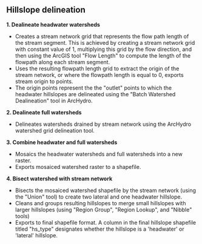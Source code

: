 ## Hillslope delineation

**1. Dealineate headwater watersheds**

* Creates a stream network grid that represents the flow path length of the stream segment. This is achieved by creating a stream network grid with constant value of 1, multiplying this grid by the flow direction, and then using the ArcGIS tool "Flow Length" to compute the length of the flowpath along each stream segment. 
* Uses the resulting flowpath length grid to extract the origin of the stream network, or where the flowpath length is equal to 0, exports stream origin to points.
* The origin points represent the the "outlet" points to which the headwater hillslopes are delineated using the "Batch Watershed Dealineation" tool in ArcHydro.

**2. Dealineate full watersheds**

* Delineates watersheds drained by stream network using the ArcHydro watershed grid delineation tool. 

**3. Combine headwater and full watersheds**

* Mosaics the headwater watersheds and full watersheds into a new raster. 
* Exports mosaiced watershed raster to a shapefile.

**4. Bisect watershed with stream network**

* Bisects the mosaiced watershed shapefile by the stream network (using the "Union" tool) to create two lateral and one headwater hillslope. 
* Cleans and groups resulting hillslopes to merge small hillslopes with larger hillslopes (using "Region Group", "Region Lookup", and "Nibble" tools)
* Exports to  final shapefile format. A column in the final hillslope shapefile titled "hs_type" designates whether the hillslope is a 'headwater' or 'lateral' hillslope.
